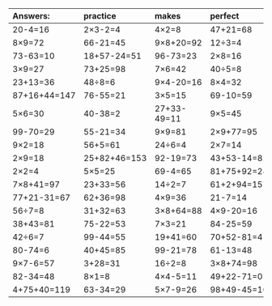 | Answers: | practice | makes | perfect | ! |
| :--- | :--- | :--- | :--- | :--- |
| 20-4=16 | 2×3-2=4 | 4×2=8 | 47+21=68 | 7×5=35 | 
| 8×9=72 | 66-21=45 | 9×8+20=92 | 12÷3=4 | 20-7=13 | 
| 73-63=10 | 18+57-24=51 | 96-73=23 | 2×8=16 | 4×3=12 | 
| 3×9=27 | 73+25=98 | 7×6=42 | 40÷5=8 | 38-27=11 | 
| 23+13=36 | 48÷8=6 | 9×4-20=16 | 8×4=32 | 4+54=58 | 
| 87+16+44=147 | 76-55=21 | 3×5=15 | 69-10=59 | 9×9-80=1 | 
| 5×6=30 | 40-38=2 | 27+33-49=11 | 9×5=45 | 5×2=10 | 
| 99-70=29 | 55-21=34 | 9×9=81 | 2×9+77=95 | 3×6+37=55 | 
| 9×2=18 | 56+5=61 | 24÷6=4 | 2×7=14 | 5×9=45 | 
| 2×9=18 | 25+82+46=153 | 92-19=73 | 43+53-14=82 | 7×3-18=3 | 
| 2×2=4 | 5×5=25 | 69-4=65 | 81+75+92=248 | 62-12=50 | 
| 7×8+41=97 | 23+33=56 | 14÷2=7 | 61+2+94=157 | 6×6=36 | 
| 77+21-31=67 | 62+36=98 | 4×9=36 | 21-7=14 | 52-5=47 | 
| 56÷7=8 | 31+32=63 | 3×8+64=88 | 4×9-20=16 | 6×8+96=144 | 
| 38+43=81 | 75-22=53 | 7×3=21 | 84-25=59 | 63÷9=7 | 
| 42÷6=7 | 99-44=55 | 19+41=60 | 70+52-81=41 | 9×6=54 | 
| 80-74=6 | 40+45=85 | 99-21=78 | 61-13=48 | 12÷2=6 | 
| 9×7-6=57 | 3+28=31 | 16÷2=8 | 3×8+74=98 | 84-68=16 | 
| 82-34=48 | 8×1=8 | 4×4-5=11 | 49+22-71=0 | 2×6=12 | 
| 4+75+40=119 | 63-34=29 | 5×7-9=26 | 98+49-45=102 | 8×8=64 | 
